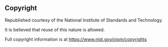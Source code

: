 
## Copyright

Republished courtesy of the National Institute of Standards and Technology.

It is believed that reuse of this nature is allowed.

Full copyright information is at https://www.nist.gov/oism/copyrights

